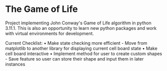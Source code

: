 # The Game of Life
Project implementing John Conway's Game of Life algorithm in python 3.11.1.
This is also an opportunity to learn new python packages and work with virtual environments for development.

Current Checklist:
• Make state checking more efficient
    - Move from matplotlib to another library for displaying current cell board state
• Make cell board interactive
• Implement method for user to create custom shapes
    - Save feature so user can store their shape and input them in later instances
